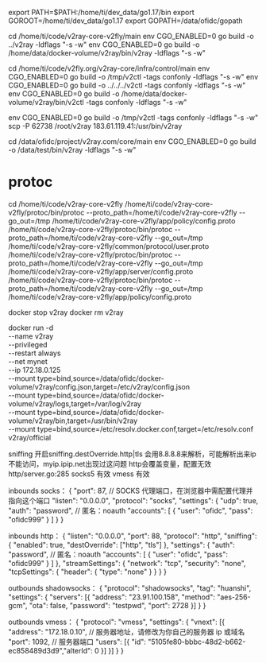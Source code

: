 export PATH=$PATH:/home/ti/dev_data/go1.17/bin
export GOROOT=/home/ti/dev_data/go1.17
export GOPATH=/data/ofidc/gopath

cd /home/ti/code/v2ray-core-v2fly/main
env CGO_ENABLED=0 go build -o ../v2ray -ldflags "-s -w"
env CGO_ENABLED=0 go build -o /home/data/docker-volume/v2ray/bin/v2ray -ldflags "-s -w"

cd /home/ti/code/v2fly.org/v2ray-core/infra/control/main
env CGO_ENABLED=0 go build -o /tmp/v2ctl -tags confonly -ldflags "-s -w"
env CGO_ENABLED=0 go build -o ../../../v2ctl -tags confonly -ldflags "-s -w"
env CGO_ENABLED=0 go build -o /home/data/docker-volume/v2ray/bin/v2ctl -tags confonly -ldflags "-s -w"


env CGO_ENABLED=0 go build -o /tmp/v2ctl -tags confonly -ldflags "-s -w"
scp -P 62738 /root/v2ray 183.61.119.41:/usr/bin/v2ray


cd /data/ofidc/project/v2ray.com/core/main
env CGO_ENABLED=0 go build -o /data/test/bin/v2ray -ldflags "-s -w"


# protoc
cd /home/ti/code/v2ray-core-v2fly
/home/ti/code/v2ray-core-v2fly/protoc/bin/protoc --proto_path=/home/ti/code/v2ray-core-v2fly --go_out=/tmp /home/ti/code/v2ray-core-v2fly/app/policy/config.proto
/home/ti/code/v2ray-core-v2fly/protoc/bin/protoc --proto_path=/home/ti/code/v2ray-core-v2fly --go_out=/tmp /home/ti/code/v2ray-core-v2fly/common/protocol/user.proto
/home/ti/code/v2ray-core-v2fly/protoc/bin/protoc --proto_path=/home/ti/code/v2ray-core-v2fly --go_out=/tmp /home/ti/code/v2ray-core-v2fly/app/server/config.proto
/home/ti/code/v2ray-core-v2fly/protoc/bin/protoc --proto_path=/home/ti/code/v2ray-core-v2fly --go_out=/tmp /home/ti/code/v2ray-core-v2fly/app/policy/config.proto



docker stop v2ray
docker rm v2ray

docker run -d \
--name v2ray \
--privileged     \
--restart always     \
--net mynet     \
--ip 172.18.0.125 \
--mount type=bind,source=/data/ofidc/docker-volume/v2ray/config.json,target=/etc/v2ray/config.json \
--mount type=bind,source=/data/ofidc/docker-volume/v2ray/logs,target=/var/log/v2ray \
--mount type=bind,source=/data/ofidc/docker-volume/v2ray/bin,target=/usr/bin/v2ray \
--mount type=bind,source=/etc/resolv.docker.conf,target=/etc/resolv.conf \
v2ray/official


sniffing  开启sniffing.destOverride.http|tls 会用8.8.8.8来解析，可能解析出来ip不能访问，myip.ipip.net出现过这问题
http会覆盖变量，配置无效http/server.go:285
socks5 有效
vmess 有效

inbounds socks：
{
    "port": 87,  // SOCKS 代理端口，在浏览器中需配置代理并指向这个端口
    "listen": "0.0.0.0",
    "protocol": "socks",
    "settings": {
        "udp": true,
        "auth": "password", // 匿名：noauth
        "accounts": [
            {
            "user": "ofidc",
            "pass": "ofidc999"
            }
        ]
    }
}

inbounds http：
{
    "listen": "0.0.0.0",
    "port": 88,
    "protocol": "http",
    "sniffing": {
        "enabled": true,
        "destOverride": ["http", "tls"]
    },
    "settings": {
        "auth": "password", // 匿名：noauth
        "accounts": [
            {
            "user": "ofidc",
            "pass": "ofidc999"
            }
        ]
    },
    "streamSettings": {
        "network": "tcp",
        "security": "none",
        "tcpSettings": {
            "header": {
                "type": "none"
            }
        }
    }
}



outbounds shadowsocks：
{
    "protocol": "shadowsocks",
    "tag": "huanshi",
    "settings": {
            "servers": [{
                    "address": "23.91.100.158",
                    "method": "aes-256-gcm",
                    "ota": false,
                    "password": "testpwd",
                    "port": 2728
            }]
    }
}

outbounds vmess：
{
    "protocol": "vmess",
    "settings": {
        "vnext": [{
            "address": "172.18.0.10", // 服务器地址，请修改为你自己的服务器 ip 或域名
            "port": 1092,  // 服务器端口
            "users": [{ "id": "5105fe80-bbbc-48d2-b662-ec858489d3d9","alterId": 0 }]
        }]
    }
}